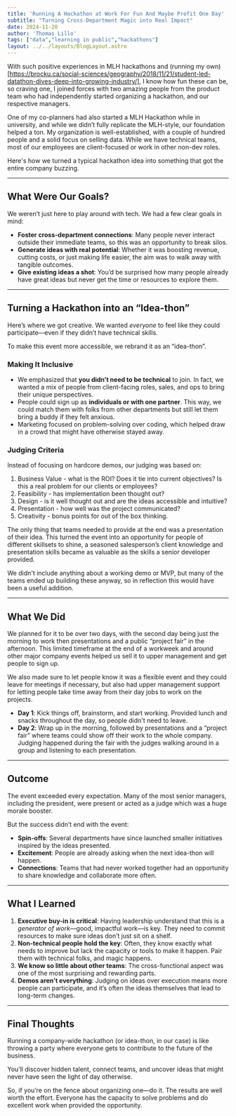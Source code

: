 ```yaml
---
title: 'Running A Hackathon at Work For Fun And Maybe Profit One Day'
subtitle: "Turning Cross-Department Magic into Real Impact"
date: 2024-11-20
author: 'Thomas Lillo'
tags: ["data","learning in public","hackathons"]
layout: ../../layouts/BlogLayout.astro
---
```


With such positive experiences in MLH hackathons and (running my own)[https://brocku.ca/social-sciences/geography/2018/11/21/student-led-datathon-dives-deep-into-growing-industry/], I know how fun these can be, so craving one, I joined forces with two amazing people from the product team who had independently started organizing a hackathon, and our respective managers.

One of my co-planners had also started a MLH Hackathon while in university, and while we didn’t fully replicate the MLH-style, our foundation helped a ton. My organization is well-established, with a couple of hundred people and a solid focus on selling data. While we have technical teams, most of our employees are client-focused or work in other non-dev roles. 

Here's how we turned a typical hackathon idea into something that got the entire company buzzing.

---

## What Were Our Goals?

We weren’t just here to play around with tech. We had a few clear goals in mind:

- **Foster cross-department connections**: Many people never interact outside their immediate teams, so this was an opportunity to break silos.  
- **Generate ideas with real potential**: Whether it was boosting revenue, cutting costs, or just making life easier, the aim was to walk away with tangible outcomes.  
- **Give existing ideas a shot**: You’d be surprised how many people already have great ideas but never get the time or resources to explore them.

---

## Turning a Hackathon into an “Idea-thon”

Here’s where we got creative. We wanted *everyone* to feel like they could participate—even if they didn’t have technical skills. 

To make this event more accessible, we rebrand it as an “idea-thon”.

### Making It Inclusive
- We emphasized that **you didn’t need to be technical** to join. In fact, we wanted a mix of people from client-facing roles, sales, and ops to bring their unique perspectives.  
- People could sign up as **individuals or with one partner**. This way, we could match them with folks from other departments but still let them bring a buddy if they felt anxious.  
- Marketing focused on problem-solving over coding, which helped draw in a crowd that might have otherwise stayed away.

### Judging Criteria
Instead of focusing on hardcore demos, our judging was based on:
1. Business Value - what is the ROI? Does it tie into current objectives? Is this a real problem for our clients or employees?
2. Feasibility - has implementation been thought out?
3. Design - is it well thought out and are the ideas accessible and intuitive?
4. Presentation - how well was the project communicated?
5. Creativity - bonus points for out of the box thinking.

The only thing that teams needed to provide at the end was a presentation of their idea. This turned the event into an opportunity for people of different skillsets to shine, a seasoned salesperson’s client knowledge and presentation skills became as valuable as the skills a senior developer provided.

We didn't include anything about a working demo or MVP, but many of the teams ended up building these anyway, so in reflection this would have been a useful addition.

---

## What We Did

We planned for it to be over two days, with the second day being just the morning to work then presentations and a public “project fair” in the afternoon. This limited timeframe at the end of a workweek and around other major company events helped us sell it to upper management and get people to sign up.

We also made sure to let people know it was a flexible event and they could leave for meetings if necessary, but also had upper management support for letting people take time away from their day jobs to work on the projects.

- **Day 1**: Kick things off, brainstorm, and start working. Provided lunch and snacks throughout the day, so people didn't need to leave.
- **Day 2**: Wrap up in the morning, followed by presentations and a “project fair” where teams could show off their work to the whole company. Judging happened during the fair with the judges walking around in a group and listening to each presentation.

---

## Outcome

The event exceeded every expectation. Many of the most senior managers, including the president, were present or acted as a judge which was a huge morale booster.

But the success didn’t end with the event:
- **Spin-offs**: Several departments have since launched smaller initiatives inspired by the ideas presented.  
- **Excitement**: People are already asking when the next idea-thon will happen.  
- **Connections**: Teams that had never worked together had an opportunity to share knowledge and collaborate more often.

---

## What I Learned

1. **Executive buy-in is critical**: Having leadership understand that this is a *generator of work*—good, impactful work—is key. They need to commit resources to make sure ideas don’t just sit on a shelf.  
2. **Non-technical people hold the key**: Often, they know exactly what needs to improve but lack the capacity or tools to make it happen. Pair them with technical folks, and magic happens.  
3. **We know so little about other teams**: The cross-functional aspect was one of the most surprising and rewarding parts.  
4. **Demos aren’t everything**: Judging on ideas over execution means more people can participate, and it’s often the ideas themselves that lead to long-term changes.

---

## Final Thoughts

Running a company-wide hackathon (or idea-thon, in our case) is like throwing a party where everyone gets to contribute to the future of the business. 

You’ll discover hidden talent, connect teams, and uncover ideas that might never have seen the light of day otherwise.

So, if you’re on the fence about organizing one—do it. The results are well worth the effort. Everyone has the capacity to solve problems and do excellent work when provided the opportunity.

